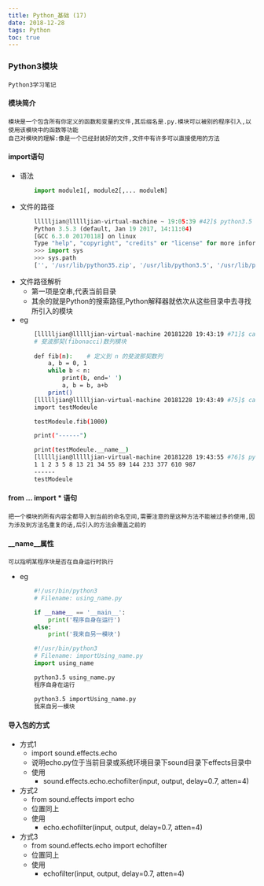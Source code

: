 ```yaml
---
title: Python_基础 (17)
date: 2018-12-28
tags: Python
toc: true
---
```


### Python3模块
    Python3学习笔记

<!-- more -->

#### 模块简介
    模块是一个包含所有你定义的函数和变量的文件,其后缀名是.py.模块可以被别的程序引入,以使用该模块中的函数等功能
    自己对模块的理解:像是一个已经封装好的文件,文件中有许多可以直接使用的方法

#### import语句
- 语法
    ```python
        import module1[, module2[,... moduleN]
    ```
- 文件的路径
    ```python
        llllljian@llllljian-virtual-machine ~ 19:05:39 #42]$ python3.5
        Python 3.5.3 (default, Jan 19 2017, 14:11:04) 
        [GCC 6.3.0 20170118] on linux
        Type "help", "copyright", "credits" or "license" for more information.
        >>> import sys
        >>> sys.path
        ['', '/usr/lib/python35.zip', '/usr/lib/python3.5', '/usr/lib/python3.5/plat-i386-linux-gnu', '/usr/lib/python3.5/lib-dynload', '/usr/local/lib/python3.5/dist-packages', '/usr/lib/python3/dist-packages']
    ```
- 文件路径解析
    * 第一项是空串,代表当前目录
    * 其余的就是Python的搜索路径,Python解释器就依次从这些目录中去寻找所引入的模块
- eg
    ```bash
        [llllljian@llllljian-virtual-machine 20181228 19:43:19 #71]$ cat testModeule.py
        # 斐波那契(fibonacci)数列模块
        
        def fib(n):    # 定义到 n 的斐波那契数列
            a, b = 0, 1
            while b < n:
                print(b, end=' ')
                a, b = b, a+b
            print()
        [llllljian@llllljian-virtual-machine 20181228 19:43:49 #75]$ cat testModeule1.py
        import testModeule

        testModeule.fib(1000)

        print("------")

        print(testModeule.__name__)
        [llllljian@llllljian-virtual-machine 20181228 19:43:55 #76]$ python3.5 testModeule1.py
        1 1 2 3 5 8 13 21 34 55 89 144 233 377 610 987 
        ------
        testModeule
    ```

#### from … import * 语句
    把一个模块的所有内容全都导入到当前的命名空间,需要注意的是这种方法不能被过多的使用,因为涉及到方法名重复的话,后引入的方法会覆盖之前的

#### __name__属性
    可以指明某程序块是否在自身运行时执行
- eg
    ```python
        #!/usr/bin/python3
        # Filename: using_name.py

        if __name__ == '__main__':
            print('程序自身在运行')
        else:
            print('我来自另一模块')

        #!/usr/bin/python3
        # Filename: importUsing_name.py
        import using_name
    ```
    ```bash
        python3.5 using_name.py
        程序自身在运行

        python3.5 importUsing_name.py
        我来自另一模块
    ```

#### 导入包的方式
- 方式1
    * import sound.effects.echo
    * 说明echo.py位于当前目录或系统环境目录下sound目录下effects目录中
    * 使用
        * sound.effects.echo.echofilter(input, output, delay=0.7, atten=4)
- 方式2
    * from sound.effects import echo
    * 位置同上
    * 使用
        * echo.echofilter(input, output, delay=0.7, atten=4)
- 方式3
    * from sound.effects.echo import echofilter
    * 位置同上
    * 使用
        * echofilter(input, output, delay=0.7, atten=4)

